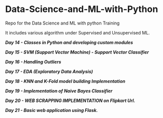# Data-Science-and-ML-with-Python
Repo for the Data Science and ML with python Training

It includes various algorithm under Supervised and Unsupervised ML.

***Day 14 - Classes in Python and developing custom modules***

***Day 15 - SVM (Support Vector Machine) - Support Vector Classifier***

***Day 16 - Handling Outliers***

***Day 17 - EDA (Exploratory Data Analysis)***

***Day 18 - KNN and K-Fold model building Implementation***

***Day 19 - Implementation of Naive Bayes Classifier***

***Day 20 - WEB SCRAPPING IMPLEMENTATION on Flipkart Url.***

***Day 21 - Basic web application using Flask.***

